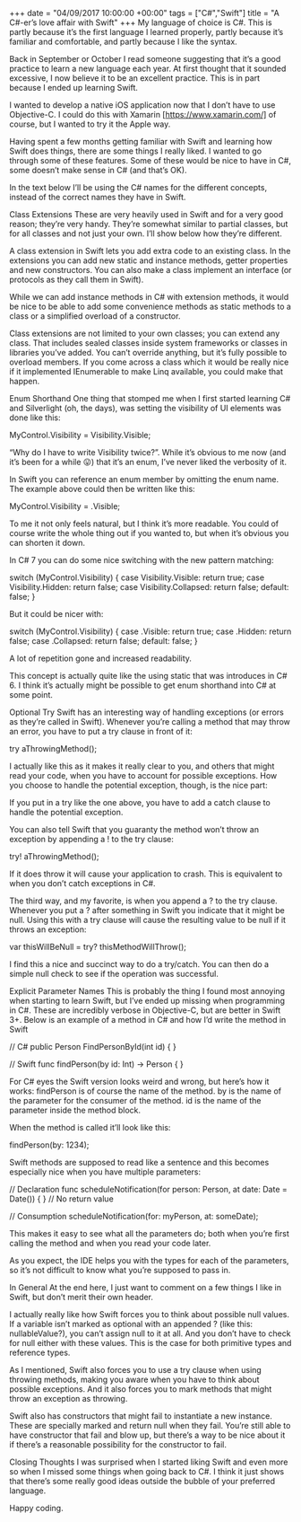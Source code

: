 +++
date = "04/09/2017 10:00:00 +00:00"
tags = ["C#","Swift"]
title = "A C#-er’s love affair with Swift"
+++
My language of choice is C#. This is partly because it’s the first language I
learned properly, partly because it’s familiar and comfortable, and partly
because I like the syntax.

Back in September or October I read someone suggesting that it’s a good practice
to learn a new language each year. At first thought that it sounded excessive, I
now believe it to be an excellent practice. This is in part because I ended up
learning Swift.

I wanted to develop a native iOS application now that I don’t have to use
Objective-C. I could do this with Xamarin [https://www.xamarin.com/]  of course,
but I wanted to try it the Apple way.

Having spent a few months getting familiar with Swift and learning how Swift
does things, there are some things I really liked. I wanted to go through some
of these features. Some of these would be nice to have in C#, some doesn’t make
sense in C# (and that’s OK).

In the text below I’ll be using the C# names for the different concepts, instead
of the correct names they have in Swift.

Class Extensions
These are very heavily used in Swift and for a very good reason; they’re very
handy. They’re somewhat similar to partial classes, but for all classes and not
just your own. I’ll show below how they’re different.

A class extension in Swift lets you add extra code to an existing class. In the
extensions you can add new static and instance methods, getter properties and
new constructors. You can also make a class implement an interface (or protocols
as they call them in Swift).

While we can add instance methods in C# with extension methods, it would be nice
to be able to add some convenience methods as static methods to a class or a
simplified overload of a constructor.

Class extensions are not limited to your own classes; you can extend any class.
That includes sealed classes inside system frameworks or classes in libraries
you’ve added. You can’t override anything, but it’s fully possible to overload
members. If you come across a class which it would be really nice if it
implemented IEnumerable<T>  to make Linq available, you could make that happen.

Enum Shorthand
One thing that stomped me when I first started learning C# and Silverlight (oh,
the days), was setting the visibility of UI elements was done like this:

MyControl.Visibility = Visibility.Visible;


“Why do I have to write Visibility twice?”. While it’s obvious to me now (and
it’s been for a while 😛) that it’s an enum, I’ve never liked the verbosity of
it.

In Swift you can reference an enum member by omitting the enum name. The example
above could then be written like this:

MyControl.Visibility = .Visible;


To me it not only feels natural, but I think it’s more readable. You could of
course write the whole thing out if you wanted to, but when it’s obvious you can
shorten it down.

In C# 7 you can do some nice switching with the new pattern matching:

switch (MyControl.Visibility)
 {
    case Visibility.Visible: return true;
     case Visibility.Hidden: return false;
     case Visibility.Collapsed: return false;
     default: false;
 }


But it could be nicer with:

switch (MyControl.Visibility)
{
    case .Visible: return true;
    case .Hidden: return false;
    case .Collapsed: return false;
    default: false;
}


A lot of repetition gone and increased readability.

This concept is actually quite like the using static  that was introduces in C#
6. I think it’s actually might be possible to get enum shorthand into C# at some
point.

Optional Try
Swift has an interesting way of handling exceptions (or errors as they’re called
in Swift). Whenever you’re calling a method that may throw an error, you have to
put a try  clause in front of it:

try aThrowingMethod();


I actually like this as it makes it really clear to you, and others that might
read your code, when you have to account for possible exceptions. How you choose
to handle the potential exception, though, is the nice part:

If you put in a try  like the one above, you have to add a catch  clause to
handle the potential exception.

You can also tell Swift that you guaranty the method won’t throw an exception by
appending a !  to the try  clause:

try! aThrowingMethod();


If it does throw it will cause your application to crash. This is equivalent to
when you don’t catch exceptions in C#.

The third way, and my favorite, is when you append a ?  to the try  clause.
Whenever you put a ?  after something in Swift you indicate that it might be
null. Using this with a try  clause will cause the resulting value to be null if
it throws an exception:

var thisWillBeNull = try? thisMethodWillThrow();


I find this a nice and succinct way to do a try/catch. You can then do a simple
null check to see if the operation was successful.

Explicit Parameter Names
This is probably the thing I found most annoying when starting to learn Swift,
but I’ve ended up missing when programming in C#. These are incredibly verbose
in Objective-C, but are better in Swift 3+. Below is an example of a method in
C# and how I’d write the method in Swift

// C#
public Person FindPersonById(int id) { }

// Swift
func findPerson(by id: Int) -> Person { }


For C# eyes the Swift version looks weird and wrong, but here’s how it works: 
findPerson  is of course the name of the method. by  is the name of the
parameter for the consumer of the method. id  is the name of the parameter
inside the method block.

When the method is called it’ll look like this:

findPerson(by: 1234);


Swift methods are supposed to read like a sentence and this becomes especially
nice when you have multiple parameters:

// Declaration
func scheduleNotification(for person: Person, at date: Date = Date()) { } // No return value

// Consumption
scheduleNotification(for: myPerson, at: someDate);


This makes it easy to see what all the parameters do; both when you’re first
calling the method and when you read your code later.

As you expect, the IDE helps you with the types for each of the parameters, so
it’s not difficult to know what you’re supposed to pass in.

In General
At the end here, I just want to comment on a few things I like in Swift, but
don’t merit their own header.

I actually really like how Swift forces you to think about possible null values.
If a variable isn’t marked as optional with an appended ?  (like this: 
nullableValue?), you can’t assign null to it at all. And you don’t have to check
for null either with these values. This is the case for both primitive types and
reference types.

As I mentioned, Swift also forces you to use a try  clause when using throwing
methods, making you aware when you have to think about possible exceptions. And
it also forces you to mark methods that might throw an exception as throwing.

Swift also has constructors that might fail to instantiate a new instance. These
are specially marked and return null when they fail. You’re still able to have
constructor that fail and blow up, but there’s a way to be nice about it if
there’s a reasonable possibility for the constructor to fail.

Closing Thoughts
I was surprised when I started liking Swift and even more so when I missed some
things when going back to C#. I think it just shows that there’s some really
good ideas outside the bubble of your preferred language.

Happy coding.
